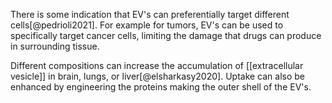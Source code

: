 There is some indication that EV's can preferentially target different cells[@pedrioli2021]. For example for tumors, EV's can be used to specifically target cancer cells, limiting the damage that drugs can produce in surrounding tissue. 

Different compositions can increase the accumulation of [[extracellular vesicle]] in brain, lungs, or liver[@elsharkasy2020]. Uptake can also be enhanced by engineering the proteins making the outer shell of the EV's. 